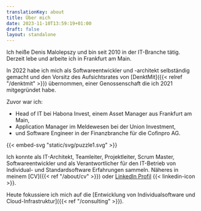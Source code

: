```yaml
---
translationKey: about
title: Über mich
date: 2023-11-10T13:59:19+01:00
draft: false
layout: standalone
---
```


Ich heiße Denis Malolepszy und bin seit 2010 in der IT-Branche tätig. Derzeit lebe und arbeite ich in Frankfurt am Main. 

In 2022 habe ich mich als Softwareentwickler und -architekt selbständig gemacht und den Vorsitz des Aufsichtsrates von [DenktMit]({{< relref "/denktmit" >}}) übernommen, einer Genossenschaft die ich 2021 mitgegründet habe.

Zuvor war ich:
- Head of IT bei Habona Invest, einem Asset Manager aus Frankfurt am Main,
- Application Manager im Meldewesen bei der Union Investment,
- und Software Engineer in der Finanzbranche für die Cofinpro AG.

{{< embed-svg "static/svg/puzzle1.svg" >}}

Ich konnte als IT-Architekt, Teamleiter, Projektleiter, Scrum Master, Softwareentwickler und als Verantwortlicher für den IT-Betrieb von Individual- und Standardsoftware Erfahrungen sammeln. Näheres in meinem [CV]({{< ref "/about/cv" >}}) oder [LinkedIn Profil](https://www.linkedin.com/in/dmalolepszy) {{< linkedin-icon >}}.

Heute fokussiere ich mich auf die [Entwicklung von Individualsoftware und Cloud-Infrastruktur]({{< ref "/consulting" >}}).
